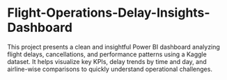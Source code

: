 # Flight-Operations-Delay-Insights-Dashboard
This project presents a clean and insightful Power BI dashboard analyzing flight delays, cancellations, and performance patterns using a Kaggle dataset. It helps visualize key KPIs, delay trends by time and day, and airline-wise comparisons to quickly understand operational challenges.
